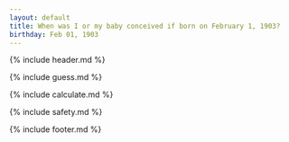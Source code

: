 ```yaml
---
layout: default
title: When was I or my baby conceived if born on February 1, 1903?
birthday: Feb 01, 1903
---
```


{% include header.md %}

{% include guess.md %}

{% include calculate.md %}

{% include safety.md %}

{% include footer.md %}



